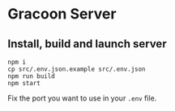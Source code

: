 # Gracoon Server

## Install, build and launch server

    npm i
    cp src/.env.json.example src/.env.json 
    npm run build
    npm start

Fix the port you want to use in your `.env` file.
